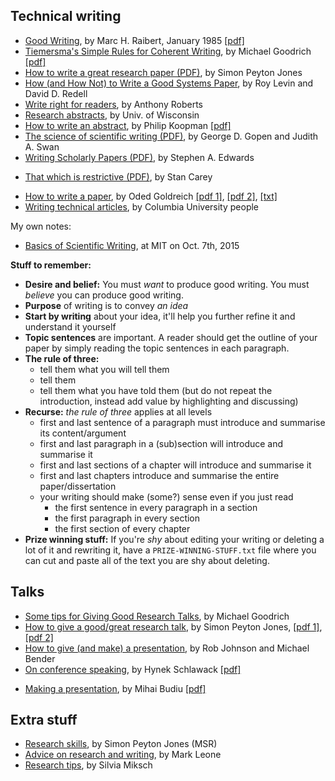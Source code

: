 <title>Communication, research et al</title>

Technical writing
-----------------

 * [Good Writing](https://www.cs.cmu.edu/~pausch/Randy/Randy/raibert.htm), by Marc H. Raibert, January 1985 [[pdf]](good-writing.pdf)
 * [Tiemersma's Simple Rules for Coherent Writing](https://www.ics.uci.edu/~goodrich/writing.html), by Michael Goodrich [[pdf]](tiemersma-coherent-writing.pdf)
 * [How to write a great research paper (PDF)](how-to-write-a-great-research-paper.pdf), by Simon Peyton Jones
 * [How (and How Not) to Write a Good Systems Paper](https://www.usenix.org/legacy/publications/library/proceedings/dsl97/good_paper.html), by Roy Levin and David D. Redell
 * [Write right for readers](http://www.maths.adelaide.edu.au/anthony.roberts/LaTeX/ltxwrite.php), by Anthony Roberts
 * [Research abstracts](http://writing.wisc.edu/Handbook/presentations_abstracts.html), by Univ. of Wisconsin
 * [How to write an abstract](https://users.ece.cmu.edu/~koopman/essays/abstract.html), by Philip Koopman [[pdf]](how-to-write-an-abstract.pdf)
 * [The science of scientific writing (PDF)](science-of-writing.pdf), by George D. Gopen and Judith A. Swan
 * [Writing Scholarly Papers (PDF)](writing-scholarly-papers.pdf), by Stephen A. Edwards
 - [That which is restrictive (PDF)](that-which-is-restrictive.pdf), by Stan Carey
 * [How to write a paper](http://www.wisdom.weizmann.ac.il/~oded/writing.html), by Oded Goldreich [[pdf 1]](writing.pdf), [[pdf 2]](re-writing.pdf), [[txt]](writing.txt)
 * [Writing technical articles](http://www.cs.columbia.edu/~hgs/etc/writing-style.html), by Columbia University people

My own notes:

 * [Basics of Scientific Writing](basics-of-scientific-writing/index.html), at MIT on Oct. 7th, 2015

**Stuff to remember:**
 
 * **Desire and belief:** You must _want_ to produce good writing. You must _believe_ you can produce good writing.
 * **Purpose** of writing is to convey _an idea_
 * **Start by writing** about your idea, it'll help you further refine it and understand it yourself
 * **Topic sentences** are important. A reader should get the outline of your paper by simply reading the topic sentences in each paragraph.
 * **The rule of three:**
   - tell them what you will tell them
   - tell them
   - tell them what you have told them (but do not repeat the introduction, instead add value by highlighting and discussing)
 * **Recurse:** _the rule of three_ applies at all levels
   - first and last sentence of a paragraph must introduce and summarise its content/argument
   - first and last paragraph in a (sub)section will introduce and summarise it
   - first and last sections of a chapter will introduce and summarise it
   - first and last chapters introduce and summarise the entire paper/dissertation
   - your writing should make (some?) sense even if you just read 
     + the first sentence in every paragraph in a section
     + the first paragraph in every section
     + the first section of every chapter
 * **Prize winning stuff:** If you're _shy_ about editing your writing or deleting a lot of it and rewriting it, have a `PRIZE-WINNING-STUFF.txt` file where you can cut and paste all of the text you are shy about deleting.

Talks
-----

 * [Some tips for Giving Good Research Talks](https://www.ics.uci.edu/~goodrich/presenting.html), by Michael Goodrich
 * [How to give a good/great research talk](https://www.microsoft.com/en-us/research/academic-program/give-great-research-talk/), by Simon Peyton Jones, [[pdf 1]](giving-a-talk-slides.pdf), [[pdf 2]](how-to-give-a-great-research-talk.pdf)
 * [How to give (and make) a presentation](https://alinush.github.io/How-to-give-a-presentation/), by Rob Johnson and Michael Bender
 * [On conference speaking](http://hynek.me/articles/speaking/n-conference-speaking.pdf), by Hynek Schlawack [[pdf]](on-conference-speaking.pdf)
 - [Making a presentation](https://www.cs.cmu.edu/~mihaib/presentation-rules.html), by Mihai Budiu [[pdf]](mihai-budiu-making-a-presentation.pdf)

Extra stuff
-----------

 * [Research skills](http://www.microsoft.com/en-us/research/people/simonpj), by Simon Peyton Jones (MSR)
 * [Advice on research and writing](https://www.cs.cmu.edu/afs/cs.cmu.edu/user/mleone/web/how-to.html), by Mark Leone
 * [Research tips](http://www.ifs.tuwien.ac.at/~silvia/research-tips/), by Silvia Miksch
